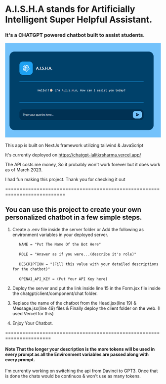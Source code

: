 <h1>A.I.S.H.A stands for Artificially Intelligent Super Helpful Assistant.</h1>
<h3>It's a CHATGPT powered chatbot built to assist students.</h3>

![AISHA](https://raw.githubusercontent.com/lalitkrsharma/AISHA-chatbot/fdecf3a668ef04aa521b49092846ed5ead4aea70/AISHA.png)

This app is built on NextJs framework utilizing tailwind & JavaScript

It's currently deployed on https://chatgpt-lalitkrsharma.vercel.app/

The API costs me money, So it probably won't work forever but it does work as of March 2023.

I had fun making this project. Thank you for checking it out


===========================================================================

<h2>
You can use this project to create your own personalized chatbot in a few simple steps.
</h2>

1. Create a .env file inside the server folder or Add the following as environment variables in your deployed server.
  
          NAME = "Put The Name Of the Bot Here"

          ROLE = "Answer as if you were...(describe it's role)"

          DESCRIPTION = "(Fill this value with your detailed descriptions for the chatbot)"

          OPENAI_API_KEY = (Put Your API Key here)

2. Deploy the server and put the link inside line 15 in the Form.jsx file inside the chatgpt/client/component/chat folder.

3. Replace the name of the chatbot from the Head.jsx(line 19) & Message.jsx(line 49) files & Finally deploy the client folder on the web. (I used Vercel for this)

4. Enjoy Your Chatbot.

======================================================================

<h4>Note That the longer your description is the more tokens will be used in every prompt as all the Environment variables are passed along with every prompt.</h4>

I'm currently working on switching the api from Davinci to GPT3. Once that is done the chats would be continuos & won't use as many tokens.

